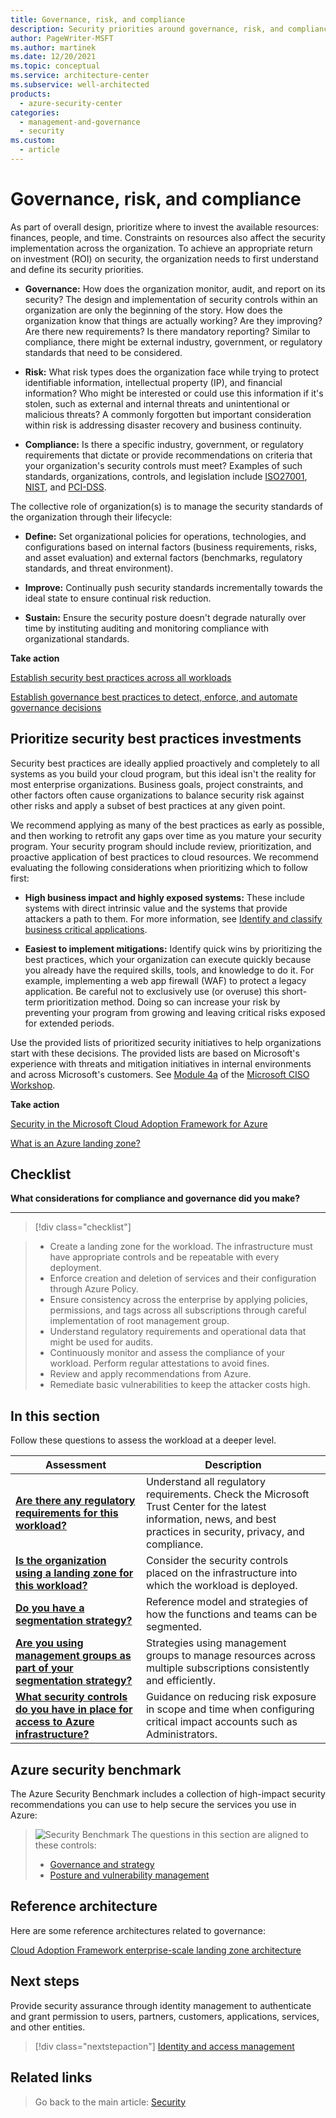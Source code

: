 ```yaml
---
title: Governance, risk, and compliance
description: Security priorities around governance, risk, and compliance.
author: PageWriter-MSFT
ms.author: martinek
ms.date: 12/20/2021
ms.topic: conceptual
ms.service: architecture-center
ms.subservice: well-architected
products:
  - azure-security-center
categories:
  - management-and-governance
  - security
ms.custom:
  - article
---
```


<!-- cSpell:ignore NIST -->

# Governance, risk, and compliance

As part of overall design, prioritize where to invest the available resources: finances, people, and time. Constraints on resources also affect the security implementation across the organization. To achieve an appropriate return on investment (ROI) on security, the organization needs to first understand and define its security priorities.

- **Governance:** How does the organization monitor, audit, and report on its security? The design and implementation of security controls within an organization are only the beginning of the story. How does the organization know that things are actually working? Are they improving? Are there new requirements? Is there mandatory reporting? Similar to compliance, there might be external industry, government, or regulatory standards that need to be considered.

- **Risk:** What risk types does the organization face while trying to protect identifiable information, intellectual property (IP), and financial information? Who might be interested or could use this information if it's stolen, such as external and internal threats and unintentional or malicious threats? A commonly forgotten but important consideration within risk is addressing disaster recovery and business continuity.

- **Compliance:** Is there a specific industry, government, or regulatory requirements that dictate or provide recommendations on criteria that your organization's security controls must meet? Examples of such standards, organizations, controls, and legislation include [ISO27001]( https://www.iso.org/isoiec-27001-information-security.html), [NIST]( https://www.nist.gov), and [PCI-DSS]( https://www.pcicomplianceguide.org/faq).

The collective role of organization(s) is to manage the security standards of the organization through their lifecycle:

- **Define:** Set organizational policies for operations, technologies, and configurations based on internal factors (business requirements, risks, and asset evaluation) and external factors (benchmarks, regulatory standards, and threat environment).

- **Improve:** Continually push security standards incrementally towards the ideal state to ensure continual risk reduction.

- **Sustain:** Ensure the security posture doesn't degrade naturally over time by instituting auditing and monitoring compliance with organizational standards.

**Take action**

[Establish security best practices across all workloads](/azure/cloud-adoption-framework/secure)

[Establish governance best practices to detect, enforce, and automate governance decisions](/azure/cloud-adoption-framework/govern)


## Prioritize security best practices investments

Security best practices are ideally applied proactively and completely to all systems as you build your cloud program, but this ideal isn't the reality for most enterprise organizations. Business goals, project constraints, and other factors often cause organizations to balance security risk against other risks and apply a subset of best practices at any given point.

We recommend applying as many of the best practices as early as possible, and then working to retrofit any gaps over time as you mature your security program. Your security program should include review, prioritization, and proactive application of best practices to cloud resources. We recommend evaluating the following considerations when  prioritizing which to follow first:

- **High business impact and highly exposed systems:** These include systems with direct intrinsic value and the systems that provide attackers a path to them. For more information, see [Identify and classify business critical applications](./design-apps-services.md#identify-and-classify-business-critical-applications).

- **Easiest to implement mitigations:** Identify quick wins by prioritizing the best practices, which your organization can execute quickly because you already have the required skills, tools, and knowledge to do it. For example, implementing a web app firewall (WAF) to protect a legacy application. Be careful not to exclusively use (or overuse) this short-term prioritization method. Doing so can increase your risk by preventing your program from growing and leaving critical risks exposed for extended periods.

Use the provided lists of prioritized security initiatives to help organizations start with these decisions. The provided lists are based on Microsoft's experience with threats and mitigation initiatives in internal environments and across Microsoft's customers. See [Module 4a](/office365/securitycompliance/ciso-workshop-module-4a) of the [Microsoft CISO Workshop](/security/ciso-workshop/ciso-workshop).

**Take action**

[Security in the Microsoft Cloud Adoption Framework for Azure](/azure/cloud-adoption-framework/secure)

[What is an Azure landing zone?](/azure/cloud-adoption-framework/ready/landing-zone/)

## Checklist
**What considerations for compliance and governance did you make?**
***
> [!div class="checklist"]

> - Create a landing zone for the workload. The infrastructure must have appropriate controls and be repeatable with every deployment.
> - Enforce creation and deletion of services and their configuration through Azure Policy.
> - Ensure consistency across the enterprise by applying policies, permissions, and tags across all subscriptions through careful implementation of root management group.
> - Understand regulatory requirements and operational data that might be used for audits.
> - Continuously monitor and assess the compliance of your workload. Perform regular attestations to avoid fines.
> - Review and apply recommendations from Azure.
> - Remediate basic vulnerabilities to keep the attacker costs high.

## In this section

Follow these questions to assess the workload at a deeper level.

|Assessment|Description|
|---|---|
|[**Are there any regulatory requirements for this workload?**](design-regulatory-compliance.md)|Understand all regulatory requirements. Check the Microsoft Trust Center for the latest information, news, and best practices in security, privacy, and compliance.|
|[**Is the organization using a landing zone for this workload?**](design-governance-landing-zone.md)|Consider the security controls placed on the infrastructure into which the workload is deployed.|
|[**Do you have a segmentation strategy?**](design-segmentation.md)|Reference model and strategies of how the functions and teams can be segmented.|
|[**Are you using management groups as part of your segmentation strategy?**](design-management-groups.md)|Strategies using management groups to manage resources across multiple subscriptions consistently and efficiently.|
|[**What security controls do you have in place for access to Azure infrastructure?**](design-admins.md)|Guidance on reducing risk exposure in scope and time when configuring critical impact accounts such as Administrators. |

## Azure security benchmark

The Azure Security Benchmark includes a collection of high-impact security recommendations you can use to help secure the services you use in Azure:

> ![Security Benchmark](../_images/benchmark-security.svg) The questions in this section are aligned to these controls:
>
> - [Governance and strategy](/azure/security/benchmarks/security-controls-v2-governance-strategy)
> - [Posture and vulnerability management](/azure/security/benchmarks/security-controls-v2-posture-vulnerability-management)

## Reference architecture

Here are some reference architectures related to governance:

[Cloud Adoption Framework enterprise-scale landing zone architecture](/azure/cloud-adoption-framework/ready/enterprise-scale/architecture)

## Next steps

Provide security assurance through identity management to authenticate and grant permission to users, partners, customers, applications, services, and other entities.

> [!div class="nextstepaction"]
> [Identity and access management](./design-identity.md)

## Related links

> Go back to the main article: [Security](overview.md)
